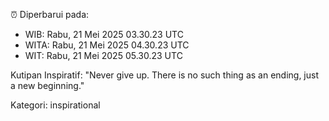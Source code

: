 ⏰ Diperbarui pada:
- WIB: Rabu, 21 Mei 2025 03.30.23 UTC
- WITA: Rabu, 21 Mei 2025 04.30.23 UTC
- WIT: Rabu, 21 Mei 2025 05.30.23 UTC

Kutipan Inspiratif:
"Never give up. There is no such thing as an ending, just a new beginning."


Kategori: inspirational

